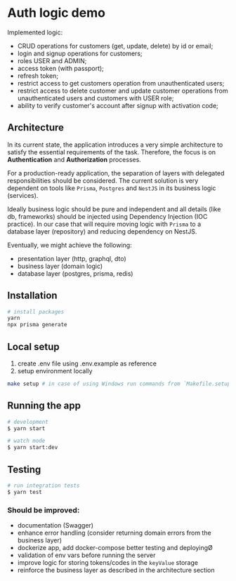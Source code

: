 # Auth logic demo

Implemented logic:

- CRUD operations for customers (get, update, delete) by id or email;
- login and signup operations for customers;
- roles USER and ADMIN;
- access token (with passport);
- refresh token;
- restrict access to get customers operation from unauthenticated users;
- restrict access to delete customer and update customer operations from unauthenticated users and customers with USER role;
- ability to verify customer's account after signup with activation code;

## Architecture

In its current state, the application introduces a very simple architecture to satisfy the essential requirements of the task. Therefore, the focus is on **Authentication** and **Authorization** processes.

For a production-ready application, the separation of layers with delegated responsibilities should be considered. The current solution is very dependent on tools like `Prisma`, `Postgres` and `NestJS` in its business logic (services).

Ideally business logic should be pure and independent and all details (like db, frameworks) should be injected using Dependency Injection (IOC practice). In our case that will require moving logic with `Prisma` to a database layer (repository) and reducing dependency on NestJS.

Eventually, we might achieve the following:

- presentation layer (http, graphql, dto)
- business layer (domain logic)
- database layer (postgres, prisma, redis)

## Installation

```bash
# install packages
yarn
npx prisma generate
```

## Local setup

1. create .env file using .env.example as reference
2. setup environment locally

```bash
make setup # in case of using Windows run commands from `Makefile.setup` one by one
```

## Running the app

```bash
# development
$ yarn start

# watch mode
$ yarn start:dev
```

## Testing

```bash
# run integration tests
$ yarn test
```

### Should be improved:

- documentation (Swagger)
- enhance error handling (consider returning domain errors from the business layer)
- dockerize app, add docker-compose better testing and deployingØ
- validation of env vars before running the server
- improve logic for storing tokens/codes in the `keyValue` storage
- reinforce the business layer as described in the architecture section
